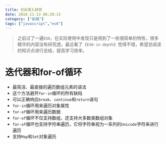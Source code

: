 ```yaml
---
title: ES6深入研究
date: 2018-11-13 08:20:13
category: ["前端"]
tags: ["javascript","es6"]
---
```


> 之前过了一遍`ES6`，在实际使用中发现只是用到了一些很简单的特性，很多精华的内容没有研究透，最近看了《`ES6-in-depth`》觉得不错，希望总阅读的知识点进行总结，提高学习效率。

<!--more-->

# 迭代器和for-of循环 #

- 最简洁、最直接的遍历数组元素的语法
- 这个方法避开`for-in`循环的所有缺陷
- 可以正确响应`break`、`continue`和`return`语句
- `for-in`循环用来遍历对象属性
- `for-of`循环用来遍历数据
- `for-of`循环不仅支持数组，还支持大多数类数组对象
- `for-of`循环也支持字符串遍历，它将字符串视为一系列的`Unicode`字符来进行遍历
- 支持`Map`和`Set`对象遍历